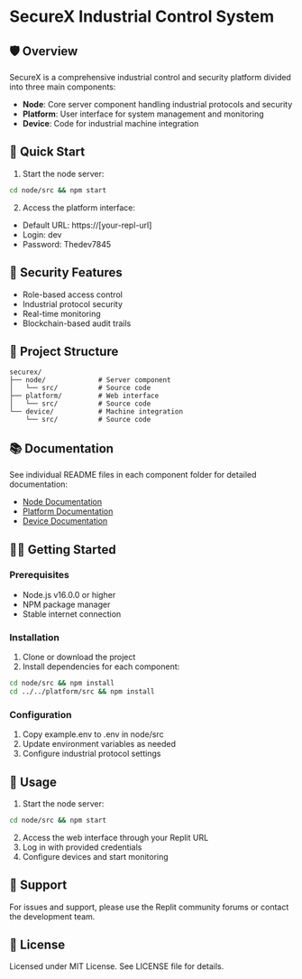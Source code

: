 
# SecureX Industrial Control System

## 🛡️ Overview
SecureX is a comprehensive industrial control and security platform divided into three main components:
- **Node**: Core server component handling industrial protocols and security
- **Platform**: User interface for system management and monitoring
- **Device**: Code for industrial machine integration

## 🚀 Quick Start
1. Start the node server:
```bash
cd node/src && npm start
```

2. Access the platform interface:
- Default URL: https://[your-repl-url]
- Login: dev
- Password: Thedev7845

## 🔐 Security Features
- Role-based access control
- Industrial protocol security
- Real-time monitoring
- Blockchain-based audit trails

## 📂 Project Structure
```
securex/
├── node/             # Server component
│   └── src/          # Source code
├── platform/         # Web interface
│   └── src/          # Source code
└── device/           # Machine integration
    └── src/          # Source code
```

## 📚 Documentation
See individual README files in each component folder for detailed documentation:
- [Node Documentation](node/src/README.md)
- [Platform Documentation](platform/src/README.md)
- [Device Documentation](device/src/README.md)

## 👨‍💻 Getting Started

### Prerequisites
- Node.js v16.0.0 or higher
- NPM package manager
- Stable internet connection

### Installation
1. Clone or download the project
2. Install dependencies for each component:
```bash
cd node/src && npm install
cd ../../platform/src && npm install
```

### Configuration
1. Copy example.env to .env in node/src
2. Update environment variables as needed
3. Configure industrial protocol settings

## 🔧 Usage
1. Start the node server:
```bash
cd node/src && npm start
```
2. Access the web interface through your Replit URL
3. Log in with provided credentials
4. Configure devices and start monitoring

## 👥 Support
For issues and support, please use the Replit community forums or contact the development team.

## 📝 License
Licensed under MIT License. See LICENSE file for details.
